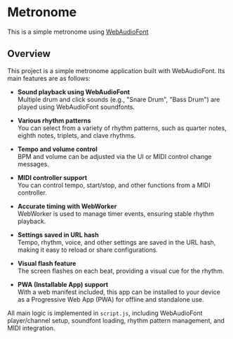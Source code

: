 # Metronome

This is a simple metronome using [WebAudioFont](https://github.com/surikov/webaudiofont)

## Overview

This project is a simple metronome application built with WebAudioFont. Its main features are as follows:

- **Sound playback using WebAudioFont**  
  Multiple drum and click sounds (e.g., "Snare Drum", "Bass Drum") are played using WebAudioFont soundfonts.

- **Various rhythm patterns**  
  You can select from a variety of rhythm patterns, such as quarter notes, eighth notes, triplets, and clave rhythms.

- **Tempo and volume control**  
  BPM and volume can be adjusted via the UI or MIDI control change messages.

- **MIDI controller support**  
  You can control tempo, start/stop, and other functions from a MIDI controller.

- **Accurate timing with WebWorker**  
  WebWorker is used to manage timer events, ensuring stable rhythm playback.

- **Settings saved in URL hash**  
  Tempo, rhythm, voice, and other settings are saved in the URL hash, making it easy to reload or share configurations.

- **Visual flash feature**  
  The screen flashes on each beat, providing a visual cue for the rhythm.

- **PWA (Installable App) support**  
  With a web manifest included, this app can be installed to your device as a Progressive Web App (PWA) for offline and standalone use.

All main logic is implemented in `script.js`, including WebAudioFont player/channel setup, soundfont loading, rhythm pattern management, and MIDI integration.

